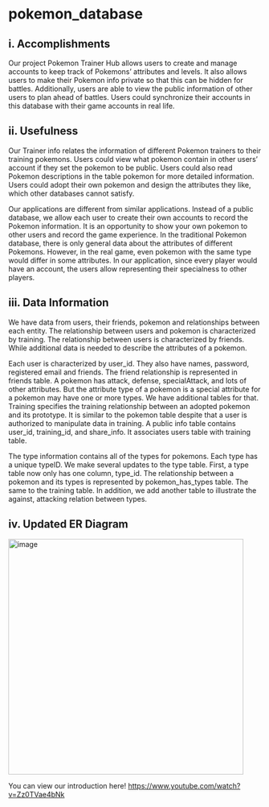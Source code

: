 # pokemon_database

## i.	Accomplishments
Our project Pokemon Trainer Hub allows users to create and manage accounts to keep track of Pokemons’ attributes and levels. It also allows users to make their Pokemon info private so that this can be hidden for battles. Additionally, users are able to view the public information of other users to plan ahead of battles. Users could synchronize their accounts in this database with their game accounts in real life.

## ii. Usefulness
Our Trainer info relates the information of different Pokemon trainers to their training pokemons. Users could view what pokemon contain in other users’ account if they set the pokemon to be public. Users could also read Pokemon descriptions in the table pokemon for more detailed information. Users could adopt their own pokemon and design the attributes they like, which other databases cannot satisfy. 

Our applications are different from similar applications. Instead of a public database, we allow each user to create their own accounts to record the Pokemon information. It is an opportunity to show your own pokemon to other users and record the game experience. In the traditional Pokemon database, there is only general data about the attributes of different Pokemons. However, in the real game, even pokemon with the same type would differ in some attributes. In our application, since every player would have an account, the users allow representing their specialness to other players.

## iii. Data Information
We have data from users, their friends, pokemon and relationships between each entity. The relationship between users and pokemon is characterized by training. The relationship between users is characterized by friends. While additional data is needed to describe the attributes of a pokemon. 

Each user is characterized by user_id. They also have names, password, registered email and friends. The friend relationship is represented in friends table. A pokemon has attack, defense, specialAttack, and lots of other attributes. But the attribute type of a pokemon is a special attribute for a pokemon may have one or more types. We have additional tables for that. Training specifies the training relationship between an adopted pokemon and its prototype. It is similar to the pokemon table despite that a user is authorized to manipulate data in training. A public info table contains user_id, training_id, and share_info. It associates users table with training table. 

The type information contains all of the types for pokemons. Each type has a unique typeID. We make several updates to the type table. First, a type table now only has one column, type_id. The relationship between a pokemon and its types is represented by pokemon_has_types table. The same to the training table. In addition, we add another table to illustrate the against, attacking relation between types. 

## iv. Updated ER Diagram

<img width="468" alt="image" src="https://user-images.githubusercontent.com/55035176/164086432-19882580-0fd4-4352-afe5-0a1dc58c4d2c.png">



You can view our introduction here! 
https://www.youtube.com/watch?v=Zz0TVae4bNk
